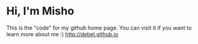 # Hi, I'm Misho

This is the "code" for my github home page.
You can visit it if you want to learn more about me :)
<http://debel.github.io>
